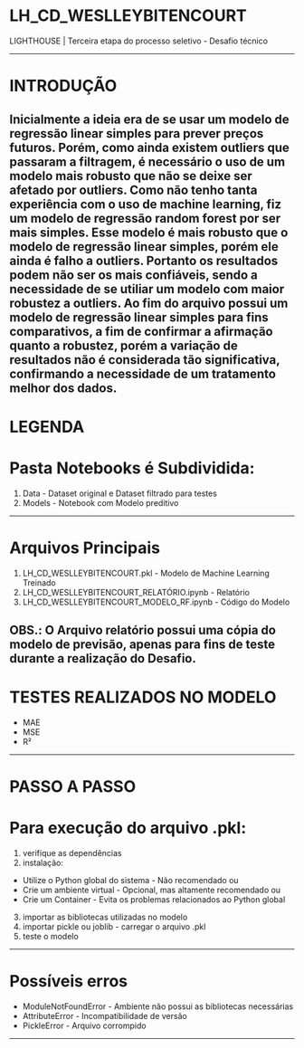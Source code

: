 # LH_CD_WESLLEYBITENCOURT
LIGHTHOUSE | Terceira etapa do processo seletivo - Desafio técnico

------

# INTRODUÇÃO
Inicialmente a ideia era de se usar um modelo de regressão linear simples para prever preços futuros. Porém, como ainda existem outliers que passaram a filtragem, é necessário o uso de um modelo mais robusto que não se deixe ser afetado por outliers. Como não tenho tanta experiência com o uso de machine learning, fiz um modelo de regressão random forest por ser mais simples. Esse modelo é mais robusto que o modelo de regressão linear simples, porém ele ainda é falho a outliers. Portanto os resultados podem não ser os mais confiáveis, sendo a necessidade de se utiliar um modelo com maior robustez a outliers. Ao fim do arquivo possui um modelo de regressão linear simples para fins comparativos, a fim de confirmar a afirmação quanto a robustez, porém a variação de resultados não é considerada tão significativa, confirmando a necessidade de um tratamento melhor dos dados.
------

# LEGENDA
# Pasta Notebooks é Subdividida:
1. Data - Dataset original e Dataset filtrado para testes
2. Models - Notebook com Modelo preditivo

------

# Arquivos Principais
1. LH_CD_WESLLEYBITENCOURT.pkl - Modelo de Machine Learning Treinado
2. LH_CD_WESLLEYBITENCOURT_RELATÓRIO.ipynb - Relatório
3. LH_CD_WESLLEYBITENCOURT_MODELO_RF.ipynb - Código do Modelo

OBS.: O Arquivo relatório possui uma cópia do modelo de previsão, apenas para fins de teste durante a realização do Desafio.
------

# TESTES REALIZADOS NO MODELO
- MAE
- MSE
- R²

------

# PASSO A PASSO
# Para execução do arquivo .pkl:
1. verifique as dependências
2. instalação:
- Utilize o Python global do sistema - Não recomendado
ou
- Crie um ambiente virtual - Opcional, mas altamente recomendado
ou
- Crie um Container - Evita os problemas relacionados ao Python global
3. importar as bibliotecas utilizadas no modelo
4. importar pickle ou joblib - carregar o arquivo .pkl
5. teste o modelo

------

# Possíveis erros
- ModuleNotFoundError - Ambiente não possui as bibliotecas necessárias
- AttributeError - Incompatibilidade de versão
- PickleError - Arquivo corrompido

------
